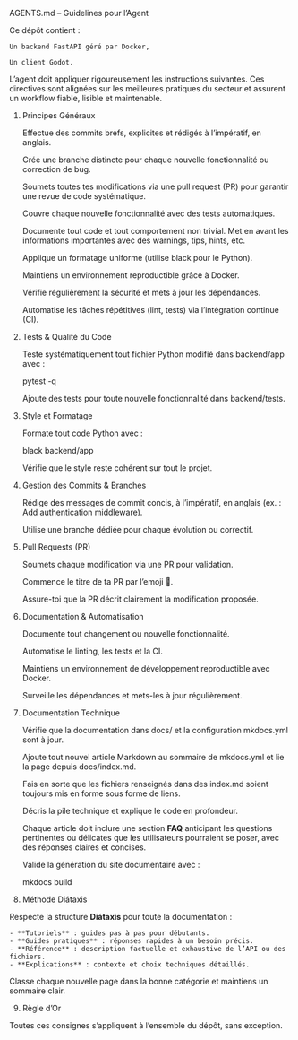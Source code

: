 AGENTS.md – Guidelines pour l’Agent

Ce dépôt contient :

    Un backend FastAPI géré par Docker,

    Un client Godot.

L’agent doit appliquer rigoureusement les instructions suivantes. Ces directives sont alignées sur les meilleures pratiques du secteur et assurent un workflow fiable, lisible et maintenable.
1. Principes Généraux

    Effectue des commits brefs, explicites et rédigés à l’impératif, en anglais.

    Crée une branche distincte pour chaque nouvelle fonctionnalité ou correction de bug.

    Soumets toutes tes modifications via une pull request (PR) pour garantir une revue de code systématique.

    Couvre chaque nouvelle fonctionnalité avec des tests automatiques.

    Documente tout code et tout comportement non trivial.
    Met en avant les informations importantes avec des warnings, tips, hints, etc.

    Applique un formatage uniforme (utilise black pour le Python).

    Maintiens un environnement reproductible grâce à Docker.

    Vérifie régulièrement la sécurité et mets à jour les dépendances.

    Automatise les tâches répétitives (lint, tests) via l’intégration continue (CI).

2. Tests & Qualité du Code

    Teste systématiquement tout fichier Python modifié dans backend/app avec :

    pytest -q

    Ajoute des tests pour toute nouvelle fonctionnalité dans backend/tests.

3. Style et Formatage

    Formate tout code Python avec :

    black backend/app

    Vérifie que le style reste cohérent sur tout le projet.

4. Gestion des Commits & Branches

    Rédige des messages de commit concis, à l’impératif, en anglais (ex. : Add authentication middleware).

    Utilise une branche dédiée pour chaque évolution ou correctif.

5. Pull Requests (PR)

    Soumets chaque modification via une PR pour validation.

    Commence le titre de ta PR par l’emoji 🤖.

    Assure-toi que la PR décrit clairement la modification proposée.

6. Documentation & Automatisation

    Documente tout changement ou nouvelle fonctionnalité.

    Automatise le linting, les tests et la CI.

    Maintiens un environnement de développement reproductible avec Docker.

    Surveille les dépendances et mets-les à jour régulièrement.

7. Documentation Technique

    Vérifie que la documentation dans docs/ et la configuration mkdocs.yml sont à jour.

    Ajoute tout nouvel article Markdown au sommaire de mkdocs.yml et lie la page depuis docs/index.md.

    Fais en sorte que les fichiers renseignés dans des index.md soient toujours mis en forme sous forme de liens.

    Décris la pile technique et explique le code en profondeur.

    Chaque article doit inclure une section **FAQ** anticipant les questions pertinentes ou délicates que les utilisateurs pourraient se poser, avec des réponses claires et concises.

    Valide la génération du site documentaire avec :

    mkdocs build

8. Méthode Diátaxis

Respecte la structure **Diátaxis** pour toute la documentation :

    - **Tutoriels** : guides pas à pas pour débutants.
    - **Guides pratiques** : réponses rapides à un besoin précis.
    - **Référence** : description factuelle et exhaustive de l’API ou des fichiers.
    - **Explications** : contexte et choix techniques détaillés.

Classe chaque nouvelle page dans la bonne catégorie et maintiens un sommaire clair.

9. Règle d’Or

Toutes ces consignes s’appliquent à l’ensemble du dépôt, sans exception.

